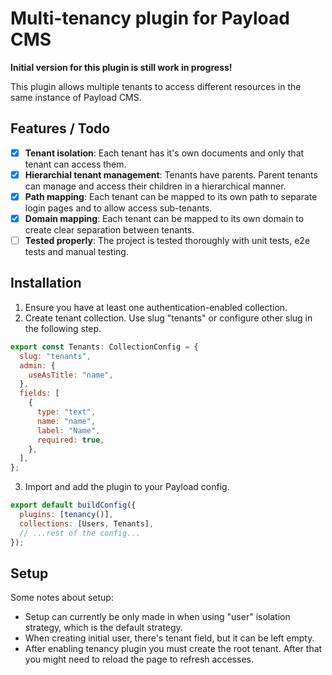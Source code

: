 # Multi-tenancy plugin for Payload CMS

**Initial version for this plugin is still work in progress!**

This plugin allows multiple tenants to access different resources in the same
instance of Payload CMS.

## Features / Todo

- [x] **Tenant isolation**: Each tenant has it's own documents and only that
      tenant can access them.
- [x] **Hierarchial tenant management**: Tenants have parents. Parent tenants
      can manage and access their children in a hierarchical manner.
- [x] **Path mapping**: Each tenant can be mapped to its own path to separate
      login pages and to allow access sub-tenants.
- [x] **Domain mapping**: Each tenant can be mapped to its own domain to create
      clear separation between tenants.
- [ ] **Tested properly**: The project is tested thoroughly with unit tests,
      e2e tests and manual testing.

## Installation

1. Ensure you have at least one authentication-enabled collection.
2. Create tenant collection. Use slug "tenants" or configure other slug in the
   following step.

```javascript
export const Tenants: CollectionConfig = {
  slug: "tenants",
  admin: {
    useAsTitle: "name",
  },
  fields: [
    {
      type: "text",
      name: "name",
      label: "Name",
      required: true,
    },
  ],
};
```

3. Import and add the plugin to your Payload config.

```javascript
export default buildConfig({
  plugins: [tenancy()],
  collections: [Users, Tenants],
  // ...rest of the config...
});
```

## Setup

Some notes about setup:

- Setup can currently be only made in when using "user" isolation strategy,
  which is the default strategy.
- When creating initial user, there's tenant field, but it can be left empty.
- After enabling tenancy plugin you must create the root tenant. After that you
  might need to reload the page to refresh accesses.
